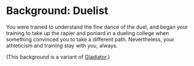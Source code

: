 # Background: Duelist
You were trained to understand the fine dance of the duel, and began your training to take up the rapier and poniard in a dueling college when something convinced you to take a different path. Nevertheless, your athleticism and training stay with you, always.

(This background is a variant of [Gladiator](Gladiator.md).)
